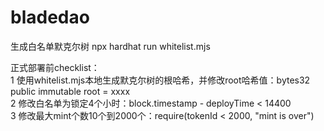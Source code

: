 # bladedao
生成白名单默克尔树
npx hardhat run whitelist.mjs

正式部署前checklist：</br>
1 使用whitelist.mjs本地生成默克尔树的根哈希，并修改root哈希值：bytes32 public immutable root = xxxx </br>
2 修改白名单为锁定4个小时：block.timestamp - deployTime < 14400 </br>
3 修改最大mint个数10个到2000个：require(tokenId < 2000, "mint is over") </br>
